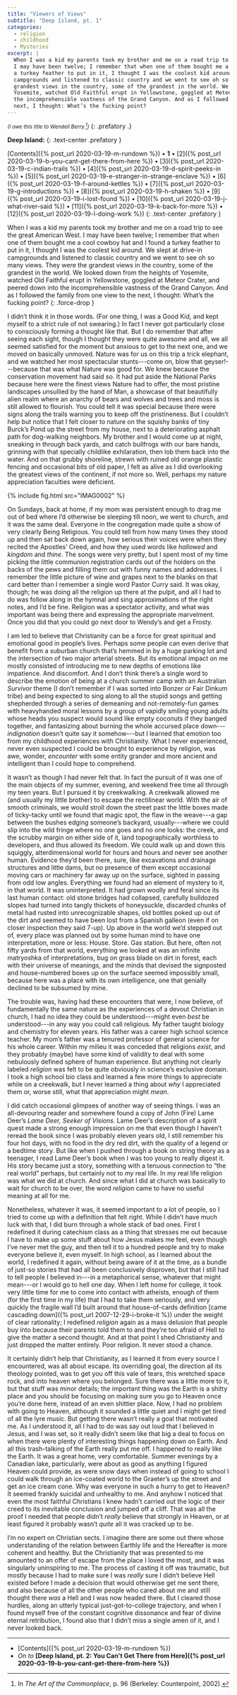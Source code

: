 ```yaml
---
title: "Viewers of Views"
subtitle: "Deep Island, pt. 1"
categories:
  - religion
  - childhood
  - Mysteries
excerpt: |
  When I was a kid my parents took my brother and me on a road trip to see the great American West.
  I may have been twelve; I remember that when one of them bought me a cool cowboy hat and I found
  a turkey feather to put in it, I thought I was the coolest kid around. We slept at drive-in
  campgrounds and listened to classic country and we went to see oh so many views. They were the
  grandest views in the country, some of the grandest in the world. We looked down from the heights of
  Yosemite, watched Old Faithful erupt in Yellowstone, goggled at Meteor Crater, and peered down into
  the incomprehensible vastness of the Grand Canyon. And as I followed the family from one view to the
  next, I thought: What’s the fucking point?
---
```


<small>*(I owe this title to Wendell Berry.[^wba])*</small>
{: .prefatory .}

**Deep Island:**
{: .text-center .prefatory }

[Contents]({% post_url 2020-03-19-m-rundown %}) •
**1** •
[2]({% post_url 2020-03-19-b-you-cant-get-there-from-here %}) •
[3]({% post_url 2020-03-19-c-indian-trails %}) •
[4]({% post_url 2020-03-19-d-spirit-peeks-in %}) •
[5]({% post_url 2020-03-19-e-stranger-in-strange-enclave %}) •
[6]({% post_url 2020-03-19-f-around-kettles %}) •
[7]({% post_url 2020-03-19-g-introductions %}) •
[8]({% post_url 2020-03-19-h-shaken %}) •
[9]({% post_url 2020-03-19-i-lost-found %}) •
[10]({% post_url 2020-03-19-j-what-river-said %}) •
[11]({% post_url 2020-03-19-k-back-for-more %}) •
[12]({% post_url 2020-03-19-l-doing-work %})
{: .text-center .prefatory }

[^wba]: In *The Art of the Commonplace*, p. 96 (Berkeley: Counterpoint, 2002).

When I was a kid my parents took my brother and me on a road trip to see the great American West.
I may have been twelve; I remember that when one of them bought me a cool cowboy hat and I found
a turkey feather to put in it, I thought I was the coolest kid around. We slept at drive-in
campgrounds and listened to classic country and we went to see oh so many views. They were the
grandest views in the country, some of the grandest in the world. We looked down from the heights of
Yosemite, watched Old Faithful erupt in Yellowstone, goggled at Meteor Crater, and peered down into
the incomprehensible vastness of the Grand Canyon. And as I followed the family from one view to the
next, I thought: What’s the fucking point?
{: .force-drop }

I didn’t think it in those words. (For one thing, I was a Good Kid, and kept myself to a strict rule
of not swearing.) In fact I never got particularly close to consciously forming a thought like that.
But I do remember that after seeing each sight, though I thought they were quite awesome and all, we all
seemed satisfied for the moment but anxious to get to the next one, and we moved on basically unmoved.
Nature was for us on this trip a trick elephant, and we watched her most spectacular stunts---come on,
blow that geyser!---because that was what Nature was good for. We knew because the conservation movement
had said so. It had put aside the National Parks because here were the finest views Nature had to offer,
the most pristine landscapes unsullied by the hand of Man, a showcase of that beautifully alien realm
where an anarchy of bears and wolves and trees and moss is still allowed to flourish. You could tell it
was special because there were signs along the trails warning you to keep off the pristineness. But
I couldn’t help but notice that I felt closer to nature on the squishy banks of tiny Burck’s Pond up the
street from my house, next to a deteriorating asphalt path for dog-walking neighbors. My brother and
I would come up at night, sneaking in through back yards, and catch bullfrogs with our bare hands,
grinning with that specially childlike exhilaration, then lob them back into the water.
And on that grubby shoreline, strewn with ruined old orange plastic fencing and occasional bits of old
paper, I felt as alive as I did overlooking the greatest views of the continent, if not more so. Well,
perhaps my nature appreciation faculties were deficient.

{% include fig.html src="IMAG0002" %} 

On Sundays, back at home, if my mom was persistent enough to drag me out of bed where I’d otherwise be
sleeping till noon, we went to church, and it was the same deal. Everyone in the congregation made quite
a show of very clearly Being Religious. You could tell from how many times they stood up and then sat
back down again, how serious their voices were when they recited the Apostles’ Creed, and how they used
words like *hallowed* and *kingdom* and *thine*. The songs were very pretty, but I spent most of my time
picking the little communion registration cards out of the holders on the backs of the pews and filling
them out with funny names and addresses. I remember the little picture of wine and grapes next to the
blanks on that card better than I remember a single word Pastor Curry said. It was okay, though; he was
doing all the religion up there at the pulpit, and all I had to do was follow along in the hymnal and
sing approximations of the right notes, and I’d be fine. Religion was a spectator activity, and what was
important was being there and expressing the appropriate marvelment. Once you did that you could go next
door to Wendy’s and get a Frosty.

I am led to believe that Christianity can be a force for great spiritual and emotional good in people’s
lives. Perhaps some people can even derive that benefit from a suburban church that’s hemmed in by
a huge parking lot and the intersection of two major arterial streets. But its emotional impact on me
mostly consisted of introducing me to new depths of emotions like impatience. And discomfort. And
I don’t think there’s a single word to describe the emotion of being at a church summer camp with an
Australian *Survivor* theme (I don’t remember if I was sorted into Bonzer or Fair Dinkum tribe) and
being expected to sing along to all the stupid songs and getting shepherded through a series of
demeaning and not-remotely-fun games with heavyhanded moral lessons by a group of vapidly smiling young
adults whose heads you suspect would sound like empty coconuts if they banged together, and fantasizing
about burning the whole accursed place down---*indignation* doesn’t quite say it somehow---but I learned
that emotion too from my childhood experiences with Christianity. What I never experienced, never even
suspected I could be brought to experience by religion, was awe, wonder, *encounter* with some entity
grander and more ancient and intelligent than I could hope to comprehend.

It wasn’t as though I had never felt that. In fact the pursuit of it was one of the main objects of my
summer, evening, and weekend free time all through my teen years. But I pursued it by creekwalking.
A creekwalk allowed me (and usually my little brother) to escape the rectilinear world. With the air of
smooth criminals, we would stroll down the street past the little boxes made of ticky-tacky until we
found that magic spot, the flaw in the weave---a gap between the bushes edging someone’s backyard,
usually---where we could slip into the wild fringe where no one goes and no one looks: the creek, and
the scrubby margin on either side of it, land topographically worthless to developers, and thus allowed
its freedom. We could walk up and down this squiggly, alterdimensional world for hours and hours and
never see another human. Evidence they’d been there, sure, like excavations and drainage structures and
little dams, but no presence of them except occasional moving cars or machinery far away up on the surface,
sighted in passing from odd low angles. Everything we found had an element of mystery to it, in that
world. It was uninterpreted. It had grown woolly and feral since its last human contact: old stone
bridges had collapsed, carefully bulldozed slopes had turned into tangly thickets of honeysuckle,
discarded chunks of metal had rusted into unrecognizable shapes, old bottles poked up out of the dirt
and seemed to have been lost from a Spanish galleon (even if on closer inspection they said <span
class="small-caps">7-up</span>). Up above in the world we’d stepped out of, every place was planned out
by some human mind to have one interpretation, more or less: House. Store. Gas station. But here, often
not fifty yards from that world, everything we looked at was an infinite matryoshka of interpretations,
bug on grass blade on dirt in forest, each with their universe of meanings, and the minds that devised
the signposted and house-numbered boxes up on the surface seemed impossibly small, because here was
a place with its own intelligence, one that genially declined to be subsumed by mine.

The trouble was, having had these encounters that were, I now believe, of fundamentally the same nature
as the experiences of a devout Christian in church, I had no idea they could be understood---might even
*best* be understood---in any way you could call religious. My father taught biology and chemistry for
eleven years. His father was a career high school science teacher. My mom’s father was a tenured
professor of general science for his whole career. Within my milieu it was conceded that religions
*exist*, and they probably (maybe) have some kind of validity to deal with some nebulously defined
sphere of human experience. But anything not clearly labeled *religion* was felt to be quite obviously
in science’s exclusive domain. I took a high school bio class and learned a few more things to
appreciate while on a creekwalk, but I never learned a thing about *why* I appreciated them or, worse
still, what that appreciation might *mean*.

I did catch occasional glimpses of another way of seeing things. I was an all-devouring reader and
somewhere found a copy of John (Fire) Lame Deer’s *Lame Deer, Seeker of Visions*. Lame Deer’s
description of a spirit quest made a strong enough impression on me that even though I haven’t
reread the book since I was probably eleven years old, I still remember his four hot days, with no food
in the dry red dirt, with the quality of a legend or a bedtime story. But like when I pushed through
a book on string theory as a teenager, I read Lame Deer’s book when I was too young to really
digest it. His story became just a story, something with a tenuous connection to “the real world”
perhaps, but certainly not to *my* real life. In my real life religion was what we did at church. And
since what I did at church was basically to wait for church to be over, the word *religion* came to have
no useful meaning at all for me.

Nonetheless, whatever it was, it seemed important to a lot of people, so I tried to come up with a
definition that felt right. While I didn’t have much luck with that, I did burn through a whole
stack of bad ones. First I redefined it during catechism class as a thing that stresses me out
because I have to make up some stuff about how Jesus makes me feel, even though I’ve never met the
guy, and then tell it to a hundred people and try to make everyone believe it, even myself. In high
school, as I learned about the world, I redefined it again, without being aware of it at the time,
as a bundle of just-so stories that had all been conclusively disproven, but that I still had to
tell people I believed in---in a metaphorical sense, whatever that might mean---or I would go to
hell one day. When I left home for college, it took very little time for me to come into contact
with atheists, enough of them (for the first time in my life) that I had to take them seriously, and
very quickly the fragile wall I’d built around that house-of-cards definition [came cascading down]({%
post_url 2007-12-29-i-broke-it %}) under the weight of clear rationality; I redefined *religion* again
as a mass delusion that people buy into because their parents told them to and they’re too afraid of
Hell to give the matter a second thought. And at that point I shed Christianity and just dropped the
matter entirely. Poor religion. It never stood a chance.

It certainly didn’t help that Christianity, as I learned it from every source I encountered, was all
about escape. Its overriding goal, the direction all its theology pointed, was to get you off this
vale of tears, this wretched space rock, and into heaven where you belonged. Sure there was a little
more to it, but that stuff was minor details; the important thing was the Earth is a shitty place
and you should be focusing on making sure you go to Heaven once you’re done here, instead of an even
shittier place. Now, I had no problem with going to Heaven, although it sounded a little quiet and I
might get tired of all the lyre music. But getting there wasn’t really a goal that motivated me. As
I understood it, all I had to do was say out loud that I believed in Jesus, and I was set, so it
really didn’t seem like that big a deal to focus on when there were plenty of interesting things
happening down on Earth. And all this trash-talking of the Earth really put me off. I happened to
really like the Earth. It was a great home, very comfortable. Summer evenings by a Canadian lake,
particularly, were about as good as anything I figured Heaven could provide, as were snow days when
instead of going to school I could walk through an ice-coated world to the Graeter’s up the street and
get an ice cream cone. Why was everyone in such a hurry to get to Heaven? It seemed frankly suicidal and
unhealthy to me. And anyhow I noticed that even the most faithful Christians I knew hadn’t carried out
the logic of their creed to its inevitable conclusion and jumped off a cliff. That was all the proof
I needed that people didn’t *really* believe that strongly in Heaven, or at least figured it probably
wasn’t *quite* all it was cracked up to be.

I’m no expert on Christian sects. I imagine there are some out there whose understanding of the
relation between Earthly life and the Hereafter is more coherent and healthy. But the Christianity that
was presented to me amounted to an offer of escape from the place I loved the most, and it was
singularly uninspiring to me. The process of casting it off was traumatic, but mostly because I had to
make sure I was *really* sure I didn’t believe Hell existed before I made a decision that would
otherwise get me sent there, and also because of all the other people who cared about me and still
thought there *was* a Hell and I was now headed there. But I cleared those hurdles, along an utterly
typical just-got-to-college trajectory, and when I found myself free of the constant cognitive
dissonance and fear of divine eternal retribution, I found also that I didn’t miss a single amen of it,
and I never looked back.

* * *

* [Contents]({% post_url 2020-03-19-m-rundown %})
* *On to* **[Deep Island, pt. 2: You Can't Get There from Here]({% post_url 2020-03-19-b-you-cant-get-there-from-here %})**
